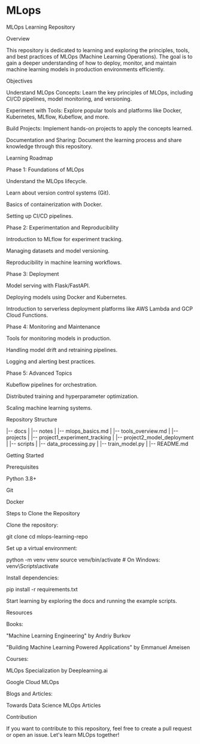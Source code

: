 # MLops

MLOps Learning Repository

Overview

This repository is dedicated to learning and exploring the principles, tools, and best practices of MLOps (Machine Learning Operations). The goal is to gain a deeper understanding of how to deploy, monitor, and maintain machine learning models in production environments efficiently.

Objectives

Understand MLOps Concepts: Learn the key principles of MLOps, including CI/CD pipelines, model monitoring, and versioning.

Experiment with Tools: Explore popular tools and platforms like Docker, Kubernetes, MLflow, Kubeflow, and more.

Build Projects: Implement hands-on projects to apply the concepts learned.

Documentation and Sharing: Document the learning process and share knowledge through this repository.

Learning Roadmap

Phase 1: Foundations of MLOps

Understand the MLOps lifecycle.

Learn about version control systems (Git).

Basics of containerization with Docker.

Setting up CI/CD pipelines.

Phase 2: Experimentation and Reproducibility

Introduction to MLflow for experiment tracking.

Managing datasets and model versioning.

Reproducibility in machine learning workflows.

Phase 3: Deployment

Model serving with Flask/FastAPI.

Deploying models using Docker and Kubernetes.

Introduction to serverless deployment platforms like AWS Lambda and GCP Cloud Functions.

Phase 4: Monitoring and Maintenance

Tools for monitoring models in production.

Handling model drift and retraining pipelines.

Logging and alerting best practices.

Phase 5: Advanced Topics

Kubeflow pipelines for orchestration.

Distributed training and hyperparameter optimization.

Scaling machine learning systems.

Repository Structure

|-- docs
|   |-- notes
|       |-- mlops_basics.md
|       |-- tools_overview.md
|
|-- projects
|   |-- project1_experiment_tracking
|   |-- project2_model_deployment
|
|-- scripts
|   |-- data_processing.py
|   |-- train_model.py
|
|-- README.md

Getting Started

Prerequisites

Python 3.8+

Git

Docker

Steps to Clone the Repository

Clone the repository:

git clone <repository-url>
cd mlops-learning-repo

Set up a virtual environment:

python -m venv venv
source venv/bin/activate   # On Windows: venv\Scripts\activate

Install dependencies:

pip install -r requirements.txt

Start learning by exploring the docs and running the example scripts.

Resources

Books:

"Machine Learning Engineering" by Andriy Burkov

"Building Machine Learning Powered Applications" by Emmanuel Ameisen

Courses:

MLOps Specialization by Deeplearning.ai

Google Cloud MLOps

Blogs and Articles:

Towards Data Science MLOps Articles

Contribution

If you want to contribute to this repository, feel free to create a pull request or open an issue. Let's learn MLOps together!
